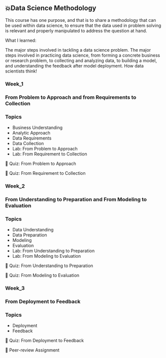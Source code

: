## 💥Data Science Methodology
This course has one purpose, and that is to share a methodology that can be used within data science, to ensure that the data used in problem solving is relevant and properly manipulated to address the question at hand.

What I learned:

The major steps involved in tackling a data science problem.
The major steps involved in practicing data science, from forming a concrete business or research problem, to collecting and analyzing data, to building a model, and understanding the feedback after model deployment.
How data scientists think!

### Week_1
 ### From Problem to Approach and from Requirements to Collection
 ### Topics
 
- Business Understanding
- Analytic Approach
- Data Requirements
- Data Collection
- Lab: From Problem to Approach
- Lab: From Requirement to Collection
 
📝 Quiz: From Problem to Approach

📝 Quiz: From Requirement to Collection
 
### Week_2

### From Understanding to Preparation and From Modeling to Evaluation

### Topics

- Data Understanding
- Data Preparation
- Modeling
- Evaluation
- Lab: From Understanding to Preparation
- Lab: From Modeling to Evaluation

📝 Quiz: From Understanding to Preparation

📝 Quiz: From Modeling to Evaluation

### Week_3

### From Deployment to Feedback
### Topics

- Deployment
- Feedback

📝 Quiz: From Deployment to Feedback

📝 Peer-review Assignment
